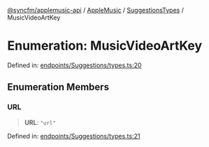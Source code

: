 [@syncfm/applemusic-api](../../../../../../globals.md) / [AppleMusic](../../../index.md) / [SuggestionsTypes](../index.md) / MusicVideoArtKey

# Enumeration: MusicVideoArtKey

Defined in: [endpoints/Suggestions/types.ts:20](https://github.com/sync-fm/applemusic-api/blob/9471caba6a6b5bc92263ffc6e5d9c04672ec1f7f/src/endpoints/Suggestions/types.ts#L20)

## Enumeration Members

### URL

> **URL**: `"url"`

Defined in: [endpoints/Suggestions/types.ts:21](https://github.com/sync-fm/applemusic-api/blob/9471caba6a6b5bc92263ffc6e5d9c04672ec1f7f/src/endpoints/Suggestions/types.ts#L21)
